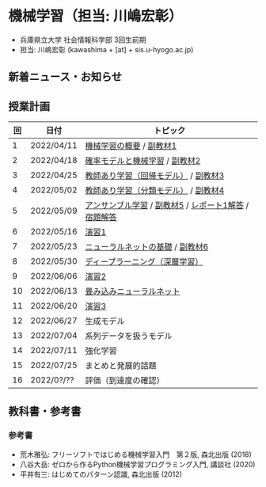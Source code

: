 # 機械学習（担当: 川嶋宏彰）

- 兵庫県立大学 社会情報科学部 3回生前期
- 担当: 川嶋宏彰 (kawashima + [at] + sis.u-hyogo.ac.jp)

## 新着ニュース・お知らせ

## 授業計画

|回 |日付 |トピック|
|---|---|---|
|1 |2022/04/11 |[機械学習の概要](slide/MachineLearning2022_01.pdf) / [副教材1](slide/ml2022intro_01.pdf)|
|2 |2022/04/18 |[確率モデルと機械学習](slide/MachineLearning2022_02.pdf) / [副教材2](slide/ml2022intro_02.pdf)|
|3 |2022/04/25 |[教師あり学習（回帰モデル）](slide/MachineLearning2022_03.pdf) / [副教材3](slide/ml2022intro_03.pdf)|
|4 |2022/05/02 |[教師あり学習（分類モデル）](slide/MachineLearning2022_04.pdf) / [副教材4](slide/ml2022intro_04.pdf)|
|5 |2022/05/09 |[アンサンブル学習](slide/MachineLearning2022_05.pdf) / [副教材5](slide/ml2022intro_05.pdf) / [レポート1解答](slide/MachineLearning2022_report1_answer.pdf) / [宿題解答](slide/MachineLearning2022_04-05_suppl.pdf)|
|6 |2022/05/16 |[演習1](slide/MachineLearning2022_06.pdf)|
|7 |2022/05/23 |[ニューラルネットの基礎](slide/MachineLearning2022_07.pdf) / [副教材6](slide/ml2022intro_06.pdf)|
|8 |2022/05/30 |[ディープラーニング（深層学習）](slide/MachineLearning2022_08.pdf)|
|9 |2022/06/06 |[演習2](slide/MachineLearning2022_09.pdf)|
|10|2022/06/13 |[畳み込みニューラルネット](slide/MachineLearning2022_10.pdf)|
|11|2022/06/20 |[演習3](slide/MachineLearning2022_11.pdf)|
|12|2022/06/27 |生成モデル|
|13|2022/07/04 |系列データを扱うモデル|
|14|2022/07/11 |強化学習|
|15|2022/07/25 |まとめと発展的話題|
|16|2022/0?/?? |評価（到達度の確認）|

<!--
|12|2022/06/27 |[生成モデル](slide/MachineLearning2022_12.pdf)|
|13|2022/07/04 |[系列データを扱うモデル](slide/MachineLearning2022_13.pdf)|
|14|2022/07/11 |[強化学習](slide/MachineLearning2022_14.pdf)|
|15|2022/07/25 |[まとめと発展的話題](slide/MachineLearning2022_15.pdf)|
|16|2022/0?/?? |評価（到達度の確認）| -->

## 教科書・参考書

### 参考書

- 荒木雅弘: フリーソフトではじめる機械学習入門　第２版, 森北出版 (2018)
- 八谷大岳: ゼロから作るPython機械学習プログラミング入門, 講談社 (2020)
- 平井有三: はじめてのパターン認識, 森北出版 (2012)

